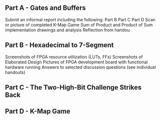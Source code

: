 ## Part A - Gates and Buffers
Submit an informal report including the following: Part B Part C  Part D Scan or picture of completed K-Map Game Sum of Product and Product of Sum implementation drawings and analysis Reflection from handou

## Part B - Hexadecimal to 7-Segment
Screenshots of FPGA resource utilization (LUTs, FFs) Screenshots of Elaborated Design Pictures of FPGA development board with functional hardware running Answers to selected discussion questions (see individual handouts) 

## Part C - The Two-High-Bit Challenge Strikes Back


## Part D - K-Map Game
